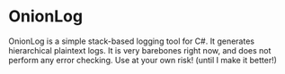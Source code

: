OnionLog
========

OnionLog is a simple stack-based logging tool for C#. It generates hierarchical plaintext logs.
It is very barebones right now, and does not perform any error checking. Use at your own risk! (until I make it better!)
